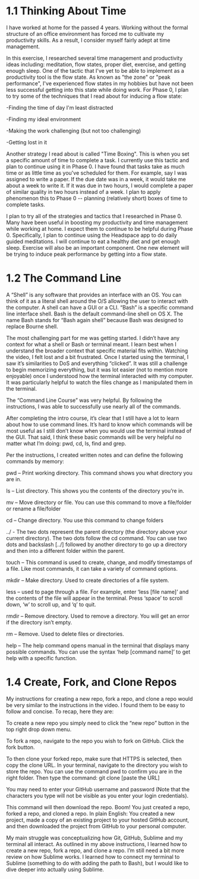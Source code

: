 # 1.1 Thinking About Time
I have worked at home for the passed 4 years.  Working without the formal structure of an office environment has forced me to cultivate my productivity skills.  As a result, I consider myself fairly adept at time management.

In this exercise, I researched several time management and productivity ideas including:  meditation, flow states, proper diet, exercise, and getting enough sleep.  One of the tactic that I've yet to be able to implement as a productivity tool is the flow state.  As known as "the zone" or "peak performance", I've experienced flow states in my hobbies but have not been less successful getting into this state while doing work.  For Phase 0, I plan to try some of the techniques that I read about for inducing a flow state:

-Finding the time of day I'm least distracted

-Finding my ideal environment

-Making the work challenging (but not too challenging)

-Getting lost in it

Another strategy I read about is called "Time Boxing".  This is when you set a specific amount of time to complete a task.  I currently use this tactic and plan to continue using it in Phase 0.  I have found that tasks take as much time or as little time as you've scheduled for them.  For example, say I was assigned to write a paper.  If the due date was in a week, it would take me about a week to write it.  If it was due in two hours, I would complete a paper of similar quality in two hours instead of a week.  I plan to apply phenomenon this to Phase 0 -- planning (relatively short) boxes of time to complete tasks.

I plan to try all of the strategies and tactics that I researched in Phase 0.  Many have been useful in boosting my productivity and time management while working at home.  I expect them to continue to be helpful during Phase 0.  Specifically, I plan to continue using the Headspace app to do daily guided meditations.  I will continue to eat a healthy diet and get enough sleep.  Exercise will also be an important component.  One new element will be trying to induce peak performance by getting into a flow state.

# 1.2 The Command Line
A “Shell” is any software that provides an interface with an OS.  You can think of it as a literal shell around the O/S allowing the user to interact with the computer.  A shell can have a GUI or a CLI.  “Bash” is a specific command line interface shell.  Bash is the default command-line shell on OS X. The name Bash stands for “Bash again shell” because Bash was designed to replace Bourne shell.

 The most challenging part for me was getting started.  I didn’t have any context for what a shell or Bash or terminal meant.  I learn best when I understand the broader context that specific material fits within. Watching the video, I felt lost and a bit frustrated.  Once I started using the terminal, I saw it’s similarities to DoS and everything “clicked”.  It was still a challenge to begin memorizing everything, but it was lot easier (not to mention more enjoyable) once I understood how the terminal interacted with my computer.  It was particularly helpful to watch the files change as I manipulated them in the terminal.

 The “Command Line Course” was very helpful.  By following the instructions, I was able to successfully use nearly all of the commands.

 After completing the intro course, it’s clear that I still have a lot to learn about how to use command lines.  It’s hard to know which commands will be most useful as I still don’t know when you would use the terminal instead of the GUI. That said, I think these basic commands will be very helpful no matter what I’m doing:  pwd, cd, ls, find and grep.

Per the instructions, I created written notes and can define the following commands by memory:

pwd – Print working directory.  This command shows you what directory you are in.

ls – List directory.  This shows you the contents of the directory you’re in.

mv – Move directory or file.  You can use this command to move a file/folder or rename a file/folder

cd – Change directory.  You use this command to change folders

../ - The two dots represent the parent directory (the directory above your current directory).  The two dots follow the cd command.  You can use two dots and backslash [../] followed by another directory to go up a directory and then into a different folder within the parent.

touch – This command is used to create, change, and modify timestamps of a file.  Like most commands, it can take a variety of command options.

mkdir – Make directory.  Used to create directories of a file system.

less – used to page through a file.  For example, enter ‘less [file name]’ and the contents of the file will appear in the terminal.  Press ‘space’ to scroll down, ‘w’ to scroll up, and ‘q’ to quit.

rmdir – Remove directory.  Used to remove a directory.  You will get an error if the directory isn’t empty.

rm – Remove.  Used to delete files or directories.

help – The help command opens manual in the terminal that displays many possible commands.  You can use the syntax ‘help [command name]’ to get help with a specific function.

# 1.4 Create, Fork, and Clone Repos
My instructions for creating a new repo, fork a repo, and clone a repo would be very similar to the instructions in the video.  I found them to be easy to follow and concise.  To recap, here they are:

To create a new repo you simply need to click the “new repo” button in the top right drop down menu.

To fork a repo, navigate to the repo you wish to fork on GitHub. Click the fork button.

To then clone your forked repo, make sure that HTTPS is selected, then copy the clone URL.  In your terminal, navigate to the directory you wish to store the repo.  You can use the command pwd to confirm you are in the right folder.  Then type the command:  git clone [paste the URL]

You may need to enter your GitHub username and password (Note that the characters you type will not be visible as you enter your login credentials).

This command will then download the repo. Boom! You just created a repo, forked a repo, and cloned a repo. In plain English:  You created a new project, made a copy of an existing project to your hosted GitHub account, and then downloaded the project from GitHub to your personal computer.

My main struggle was conceptualizing how Git, GitHub, Sublime and my terminal all interact.  As outlined in my above instructions, I learned how to create a new repo, fork a repo, and clone a repo.  I’m still need a bit more review on how Sublime works. I learned how to connect my terminal to Sublime (something to do with adding the path to Bash), but I would like to dive deeper into actually using Sublime.
